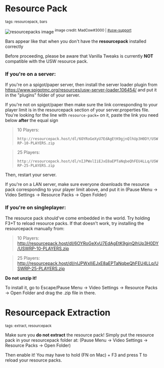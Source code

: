 # Resource Pack
<sup>tags: resourcepack, bars</sup>

![resourcepacks image](https://cdn.discordapp.com/attachments/1046141629070848070/1046231982348185660/Screenshot_1321.png)
<sup>image credit: MadCow#3000 | [#usw-support](https://discord.gg/trixyblox)</sup> 

Bars appear like that when you don't have the __resourcepack__ installed correctly

Before proceeding, please be aware that Vanilla Tweaks is currently __NOT__ compatible with the USW resource pack.

### **__If you're on a server:__**

If you're on a spigot/paper server, then install the server loader plugin from https://www.spigotmc.org/resources/usw-server-loader.106454/ and put it in the "plugins" folder of your server. 

If you're not on spigot/paper then make sure the link corresponding to your player limit is in the resourcepack section of your server.properties file.
You're looking for the line with `resource-pack=` on it, paste the link you need below __after__ the equal sign

> 10 Players: 
> 
> `http://resourcepack.host/dl/6OYRoGeXyU7EdAgEtK9gjnQlhUp3H0DY/USWRP-10-PLAYERS.zip`

> 25 Players: 
> 
> `http://resourcepack.host/dl/nIJPWxlIiEJxE8aEPTaNqbeQhFEU4LLq/USWRP-25-PLAYERS.zip`

Then, restart your server.

If you're on a LAN server, make sure everyone downloads the resource pack corresponding to your player limit above, and put it in (Pause Menu -> Video Settings -> Resource Packs -> Open Folder)

### **__If you're on singleplayer:__**
The resource pack should've come embedded in the world. Try holding F3+T to reload resource packs. If that doesn't work, try
installing the resourcepack manually from:

> 10 Players: http://resourcepack.host/dl/6OYRoGeXyU7EdAgEtK9gjnQlhUp3H0DY/USWRP-10-PLAYERS.zip

> 25 Players: http://resourcepack.host/dl/nIJPWxlIiEJxE8aEPTaNqbeQhFEU4LLq/USWRP-25-PLAYERS.zip

**Do not unzip it!**

To install it, go to Escape/Pause Menu -> Video Settings -> Resource Packs -> Open Folder and drag the .zip file in there.


# Resourcepack Extraction
<sup>tags: extract, resourcepack</sup>

Make sure you __**do not extract**__ the resource pack!
Simply put the resource pack in your resourcepack folder at: 
(Pause Menu -> Video Settings -> Resource Packs -> Open Folder)

Then enable it! You may have to hold (FN on Mac) + F3 and press T to reload your resource packs.

